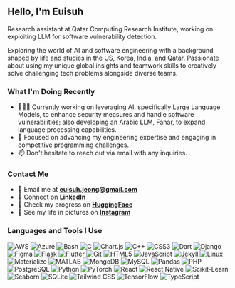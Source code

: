 ## Hello, I'm Euisuh

Research assistant at Qatar Computing Research Institute, working on exploiting LLM for software vulnerability detection.

Exploring the world of AI and software engineering with a background shaped by life and studies in the US, Korea, India, and Qatar. Passionate about using my unique global insights and teamwork skills to creatively solve challenging tech problems alongside diverse teams.

### What I'm Doing Recently

- 👨🏻‍💻 Currently working on leveraging AI, specifically Large Language Models, to enhance security measures and handle software vulnerabilities; also developing an Arabic LLM, Fanar, to expand language processing capabilities.
- 🌱 Focused on advancing my engineering expertise and engaging in competitive programming challenges.
- 📫 Don't hesitate to reach out via email with any inquiries.

### Contact Me

- 📧 Email me at **euisuh.jeong@gmail.com**
- 🔗 Connect on [**LinkedIn**](https://linkedin.com/in/john-euisuh-jeong-7a790619a)
- 🚀 Check my progress on [**HuggingFace**](https://huggingface.co/euisuh15)
- 📸 See my life in pictures on [**Instagram**](https://instagram.com/euisuh_)

### Languages and Tools I Use

![AWS](https://img.shields.io/badge/AWS-232F3E?style=flat-square&logo=amazonaws&logoColor=white)
![Azure](https://img.shields.io/badge/Azure-0078D4?style=flat-square&logo=microsoftazure&logoColor=white)
![Bash](https://img.shields.io/badge/Bash-4EAA25?style=flat-square&logo=gnubash&logoColor=white)
![C](https://img.shields.io/badge/C-A8B9CC?style=flat-square&logo=c&logoColor=white)
![Chart.js](https://img.shields.io/badge/Chart.js-FF6384?style=flat-square&logo=chart.js&logoColor=white)
![C++](https://img.shields.io/badge/C++-00599C?style=flat-square&logo=cplusplus&logoColor=white)
![CSS3](https://img.shields.io/badge/CSS3-1572B6?style=flat-square&logo=css3&logoColor=white)
![Dart](https://img.shields.io/badge/Dart-0175C2?style=flat-square&logo=dart&logoColor=white)
![Django](https://img.shields.io/badge/Django-092E20?style=flat-square&logo=django&logoColor=white)
![Figma](https://img.shields.io/badge/Figma-F24E1E?style=flat-square&logo=figma&logoColor=white)
![Flask](https://img.shields.io/badge/Flask-000000?style=flat-square&logo=flask&logoColor=white)
![Flutter](https://img.shields.io/badge/Flutter-02569B?style=flat-square&logo=flutter&logoColor=white)
![Git](https://img.shields.io/badge/Git-F05032?style=flat-square&logo=git&logoColor=white)
![HTML5](https://img.shields.io/badge/HTML5-E34F26?style=flat-square&logo=html5&logoColor=white)
![JavaScript](https://img.shields.io/badge/JavaScript-F7DF1E?style=flat-square&logo=javascript&logoColor=black)
![Jekyll](https://img.shields.io/badge/Jekyll-CC0000?style=flat-square&logo=jekyll&logoColor=white)
![Linux](https://img.shields.io/badge/Linux-FCC624?style=flat-square&logo=linux&logoColor=black)
![Materialize](https://img.shields.io/badge/Materialize-EE6E73?style=flat-square&logo=materialize&logoColor=white)
![MATLAB](https://img.shields.io/badge/MATLAB-0076A8?style=flat-square&logo=matlab&logoColor=white)
![MongoDB](https://img.shields.io/badge/MongoDB-47A248?style=flat-square&logo=mongodb&logoColor=white)
![MySQL](https://img.shields.io/badge/MySQL-4479A1?style=flat-square&logo=mysql&logoColor=white)
![Pandas](https://img.shields.io/badge/Pandas-150458?style=flat-square&logo=pandas&logoColor=white)
![PHP](https://img.shields.io/badge/PHP-777BB4?style=flat-square&logo=php&logoColor=white)
![PostgreSQL](https://img.shields.io/badge/PostgreSQL-336791?style=flat-square&logo=postgresql&logoColor=white)
![Python](https://img.shields.io/badge/Python-3776AB?style=flat-square&logo=python&logoColor=white)
![PyTorch](https://img.shields.io/badge/PyTorch-EE4C2C?style=flat-square&logo=pytorch&logoColor=white)
![React](https://img.shields.io/badge/React-20232A?style=flat-square&logo=react&logoColor=61DAFB)
![React Native](https://img.shields.io/badge/React_Native-20232A?style=flat-square&logo=react&logoColor=61DAFB)
![Scikit-Learn](https://img.shields.io/badge/Scikit--Learn-F7931E?style=flat-square&logo=scikit-learn&logoColor=white)
![Seaborn](https://img.shields.io/badge/Seaborn-3776AB?style=flat-square&logo=seaborn&logoColor=white)
![SQLite](https://img.shields.io/badge/SQLite-003B57?style=flat-square&logo=sqlite&logoColor=white)
![Tailwind CSS](https://img.shields.io/badge/Tailwind_CSS-38B2AC?style=flat-square&logo=tailwindcss&logoColor=white)
![TensorFlow](https://img.shields.io/badge/TensorFlow-FF6F00?style=flat-square&logo=tensorflow&logoColor=white)
![TypeScript](https://img.shields.io/badge/TypeScript-007ACC?style=flat-square&logo=typescript&logoColor=white)


